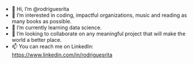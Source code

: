 - 👋 Hi, I’m @rodriguesrita
- 👀 I’m interested in coding, impactful organizations, music and reading as many books as possible. 
- 🌱 I’m currently learning data science.
- 💞️ I’m looking to collaborate on any meaningful project that will make the world a better place.
- 📫 You can reach me on LinkedIn: https://www.linkedin.com/in/rodriguesrita
